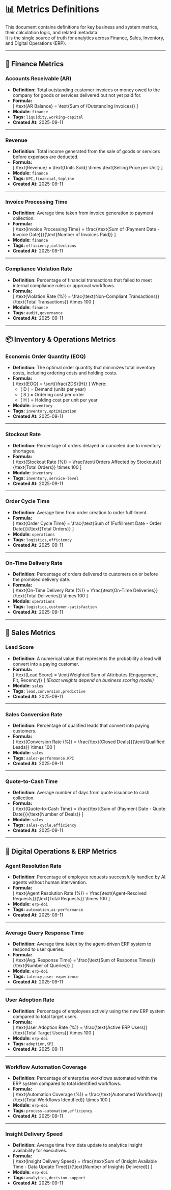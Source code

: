 # 📊 Metrics Definitions

This document contains definitions for key business and system metrics, their calculation logic, and related metadata.  
It is the single source of truth for analytics across Finance, Sales, Inventory, and Digital Operations (ERP).

---

## 🧮 Finance Metrics

### **Accounts Receivable (AR)**
- **Definition:** Total outstanding customer invoices or money owed to the company for goods or services delivered but not yet paid for.
- **Formula:**  
  \[
  \text{AR Balance} = \text{Sum of (Outstanding Invoices)}
  \]
- **Module:** `finance`
- **Tags:** `liquidity,working-capital`
- **Created At:** 2025-09-11

---

### **Revenue**
- **Definition:** Total income generated from the sale of goods or services before expenses are deducted.
- **Formula:**  
  \[
  \text{Revenue} = \text{Units Sold} \times \text{Selling Price per Unit}
  \]
- **Module:** `finance`
- **Tags:** `KPI,financial,topline`
- **Created At:** 2025-09-11

---

### **Invoice Processing Time**
- **Definition:** Average time taken from invoice generation to payment collection.
- **Formula:**  
  \[
  \text{Invoice Processing Time} = \frac{\text{Sum of (Payment Date - Invoice Date)}}{\text{Number of Invoices Paid}}
  \]
- **Module:** `finance`
- **Tags:** `efficiency,collections`
- **Created At:** 2025-09-11

---

### **Compliance Violation Rate**
- **Definition:** Percentage of financial transactions that failed to meet internal compliance rules or approval workflows.
- **Formula:**  
  \[
  \text{Violation Rate (\%)} = \frac{\text{Non-Compliant Transactions}}{\text{Total Transactions}} \times 100
  \]
- **Module:** `finance`
- **Tags:** `audit,governance`
- **Created At:** 2025-09-11

---

## 📦 Inventory & Operations Metrics

### **Economic Order Quantity (EOQ)**
- **Definition:** The optimal order quantity that minimizes total inventory costs, including ordering costs and holding costs.
- **Formula:**  
  \[
  \text{EOQ} = \sqrt{\frac{2DS}{H}}
  \]
  Where:  
  - \( D \) = Demand (units per year)  
  - \( S \) = Ordering cost per order  
  - \( H \) = Holding cost per unit per year
- **Module:** `inventory`
- **Tags:** `inventory,optimization`
- **Created At:** 2025-09-11

---

### **Stockout Rate**
- **Definition:** Percentage of orders delayed or canceled due to inventory shortages.
- **Formula:**  
  \[
  \text{Stockout Rate (\%)} = \frac{\text{Orders Affected by Stockouts}}{\text{Total Orders}} \times 100
  \]
- **Module:** `inventory`
- **Tags:** `inventory,service-level`
- **Created At:** 2025-09-11

---

### **Order Cycle Time**
- **Definition:** Average time from order creation to order fulfillment.
- **Formula:**  
  \[
  \text{Order Cycle Time} = \frac{\text{Sum of (Fulfillment Date - Order Date)}}{\text{Total Orders}}
  \]
- **Module:** `operations`
- **Tags:** `logistics,efficiency`
- **Created At:** 2025-09-11

---

### **On-Time Delivery Rate**
- **Definition:** Percentage of orders delivered to customers on or before the promised delivery date.
- **Formula:**  
  \[
  \text{On-Time Delivery Rate (\%)} = \frac{\text{On-Time Deliveries}}{\text{Total Deliveries}} \times 100
  \]
- **Module:** `operations`
- **Tags:** `logistics,customer-satisfaction`
- **Created At:** 2025-09-11

---

## 💼 Sales Metrics

### **Lead Score**
- **Definition:** A numerical value that represents the probability a lead will convert into a paying customer.
- **Formula:**  
  \[
  \text{Lead Score} = \text{Weighted Sum of Attributes (Engagement, Fit, Recency)}
  \]
  *(Exact weights depend on business scoring model)*
- **Module:** `sales`
- **Tags:** `lead,conversion,predictive`
- **Created At:** 2025-09-11

---

### **Sales Conversion Rate**
- **Definition:** Percentage of qualified leads that convert into paying customers.
- **Formula:**  
  \[
  \text{Conversion Rate (\%)} = \frac{\text{Closed Deals}}{\text{Qualified Leads}} \times 100
  \]
- **Module:** `sales`
- **Tags:** `sales-performance,KPI`
- **Created At:** 2025-09-11

---

### **Quote-to-Cash Time**
- **Definition:** Average number of days from quote issuance to cash collection.
- **Formula:**  
  \[
  \text{Quote-to-Cash Time} = \frac{\text{Sum of (Payment Date - Quote Date)}}{\text{Number of Deals}}
  \]
- **Module:** `sales`
- **Tags:** `sales-cycle,efficiency`
- **Created At:** 2025-09-11

---

## 🤖 Digital Operations & ERP Metrics

### **Agent Resolution Rate**
- **Definition:** Percentage of employee requests successfully handled by AI agents without human intervention.
- **Formula:**  
  \[
  \text{Agent Resolution Rate (\%)} = \frac{\text{Agent-Resolved Requests}}{\text{Total Requests}} \times 100
  \]
- **Module:** `erp-doi`
- **Tags:** `automation,ai-performance`
- **Created At:** 2025-09-11

---

### **Average Query Response Time**
- **Definition:** Average time taken by the agent-driven ERP system to respond to user queries.
- **Formula:**  
  \[
  \text{Avg. Response Time} = \frac{\text{Sum of Response Times}}{\text{Number of Queries}}
  \]
- **Module:** `erp-doi`
- **Tags:** `latency,user-experience`
- **Created At:** 2025-09-11

---

### **User Adoption Rate**
- **Definition:** Percentage of employees actively using the new ERP system compared to total target users.
- **Formula:**  
  \[
  \text{User Adoption Rate (\%)} = \frac{\text{Active ERP Users}}{\text{Total Target Users}} \times 100
  \]
- **Module:** `erp-doi`
- **Tags:** `adoption,KPI`
- **Created At:** 2025-09-11

---

### **Workflow Automation Coverage**
- **Definition:** Percentage of enterprise workflows automated within the ERP system compared to total identified workflows.
- **Formula:**  
  \[
  \text{Automation Coverage (\%)} = \frac{\text{Automated Workflows}}{\text{Total Workflows Identified}} \times 100
  \]
- **Module:** `erp-doi`
- **Tags:** `process-automation,efficiency`
- **Created At:** 2025-09-11

---

### **Insight Delivery Speed**
- **Definition:** Average time from data update to analytics insight availability for executives.
- **Formula:**  
  \[
  \text{Insight Delivery Speed} = \frac{\text{Sum of (Insight Available Time - Data Update Time)}}{\text{Number of Insights Delivered}}
  \]
- **Module:** `erp-doi`
- **Tags:** `analytics,decision-support`
- **Created At:** 2025-09-11
